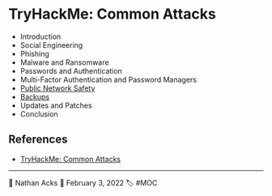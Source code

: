 # TryHackMe: Common Attacks

* Introduction
* Social Engineering
* Phishing
* Malware and Ransomware
* Passwords and Authentication
* Multi-Factor Authentication and Password Managers
* [Public Network Safety](../log/2022-02-03-tryhackme-common-attacks-and-pwnkit.md)
* [Backups](../log/2022-02-03-tryhackme-common-attacks-and-pwnkit.md)
* Updates and Patches
* Conclusion

## References

* [TryHackMe: Common Attacks](https://tryhackme.com/room/commonattacks)

- - - -

👤 Nathan Acks
📅 February 3, 2022
🏷️ #MOC
